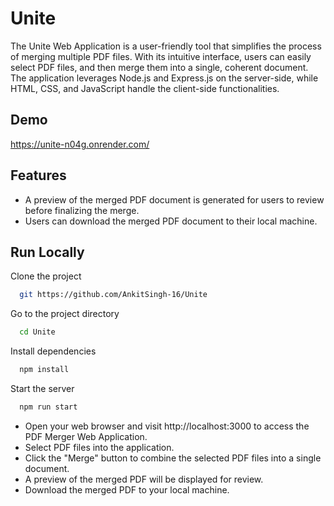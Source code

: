 # Unite
The Unite Web Application is a user-friendly tool that simplifies the process of merging multiple PDF files. With its intuitive interface, users can easily select PDF files, and then merge them into a single, coherent document. The application leverages Node.js and Express.js on the server-side, while HTML, CSS, and JavaScript handle the client-side functionalities.


## Demo

https://unite-n04g.onrender.com/



## Features
-  A preview of the merged PDF document is generated for users to review before finalizing the merge.
-  Users can download the merged PDF document to their local machine.


## Run Locally

Clone the project

```bash
  git https://github.com/AnkitSingh-16/Unite
```

Go to the project directory

```bash
  cd Unite
```

Install dependencies

```bash
  npm install
```

Start the server

```bash
  npm run start
```
- Open your web browser and visit http://localhost:3000 to access the PDF Merger Web Application.
- Select PDF files into the application.
- Click the "Merge" button to combine the selected PDF files into a single document.
- A preview of the merged PDF will be displayed for review.
- Download the merged PDF to your local machine.

